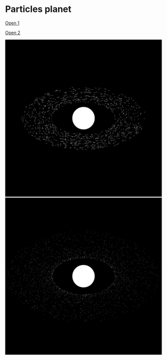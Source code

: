 # Particles planet

[Open 1](https://python273.github.io/web-sketches/particles-planet/planet-1.html)

[Open 2](https://python273.github.io/web-sketches/particles-planet/planet-2.html)

![](./canvas-1.png)
![](./canvas-2.png)
